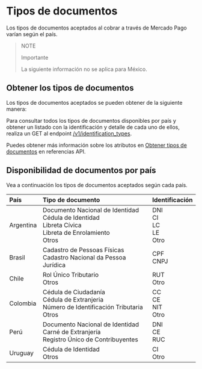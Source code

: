 # Tipos de documentos

Los tipos de documentos aceptados al cobrar a través de Mercado Pago varían según el país.

> NOTE
>
> Importante
>
> La siguiente información no se aplica para México.

## Obtener los tipos de documentos

Los tipos de documentos aceptados se pueden obtener de la siguiente manera:

Para consultar todos los tipos de documentos disponibles por país y obtener un listado con la identificación y detalle de cada uno de ellos, realiza un GET al endpoint [/v1/identification_types](https://www.mercadopago[FAKER][URL][DOMAIN]/developers/es/identification_types/_identification_types/get).

Puedes obtener más información sobre los atributos en [Obtener tipos de documentos](https://www.mercadopago[FAKER][URL][DOMAIN]/developers/es/reference/identification_types/_identification_types/get) en referencias API.
 
## Disponibilidad de documentos por país

Vea a continuación los tipos de documentos aceptados según cada país.

| País | Tipo de documento | Identificación |
| :--- | :--- | :--- |
| Argentina | Documento Nacional de Identidad <br/> Cédula de Identidad <br/>	Libreta Cívica <br>	Libreta de Enrolamiento <br/> Otros | DNI <br/> CI <br/> LC <br/> LE <br/> Otro  |
| Brasil | Cadastro de Pessoas Físicas <br/> Cadastro Nacional da Pessoa Jurídica |CPF <br/> CNPJ |
| Chile | Rol Único Tributario <br/> Otros | RUT <br/> Otro |
| Colombia | Cédula de Ciudadanía <br/> Cédula de Extranjeria <br/> Número de Identificación Tributaria	<br/> Otros | CC <br/> CE <br/> NIT <br/> Otro|
| Perú | Documento Nacional de Identidad  <br/>	Carné de Extranjería  <br/>	Registro Único de Contribuyentes | DNI <br/> CE  <br/> RUC |
| Uruguay | Cédula de Identidad <br/> Otros | CI <br/> Otro |